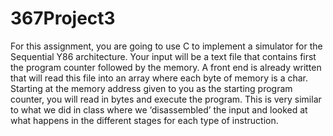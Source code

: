 # 367Project3
For this assignment, you are going to use C to implement a simulator for the Sequential Y86 architecture. Your input will be a text file that contains first the program counter followed by the memory. A front end is already written that will read this file into an array where each byte of memory is a char. Starting at the memory address given to you as the starting program counter, you will read in bytes and execute the program. This is very similar to what we did in class where we ‘disassembled’ the input and looked at what happens in the different stages for each type of instruction.
